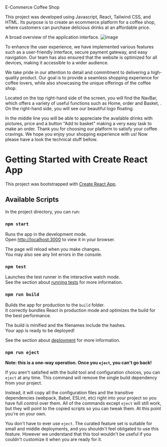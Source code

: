 E-Commerce Coffee Shop

This project was developed using Javascript, React, Tailwind CSS, and HTML. Its purpose is to create an ecommerce platform for a coffee shop, where customers can purchase delicious drinks at an affordable price.

A broad overview of the application interface.
![image](https://user-images.githubusercontent.com/116593146/227336897-257657bd-c5c5-43cd-b547-250446ace184.png)


To enhance the user experience, we have implemented various features such as a user-friendly interface, secure payment gateway, and easy navigation. Our team has also ensured that the website is optimized for all devices, making it accessible to a wider audience.

We take pride in our attention to detail and commitment to delivering a high-quality product. Our goal is to provide a seamless shopping experience for coffee lovers, while also showcasing the unique offerings of the coffee shop.

Located on the top right-hand side of the screen, you will find the NavBar, which offers a variety of useful functions such as Home, order and Basket, . On the right-hand side, you will see our beautiful logo floating.

In the middle line you will be able to appreciate the available drinks with pictures, price and a button "Add to basket" making a very easy task to make an order.
Thank you for choosing our platform to satisfy your coffee cravings. We hope you enjoy your shopping experience with us!
Now please have a look the technical stuff bellow.



# Getting Started with Create React App

This project was bootstrapped with [Create React App](https://github.com/facebook/create-react-app).

## Available Scripts

In the project directory, you can run:

### `npm start`

Runs the app in the development mode.\
Open [http://localhost:3000](http://localhost:3000) to view it in your browser.

The page will reload when you make changes.\
You may also see any lint errors in the console.

### `npm test`

Launches the test runner in the interactive watch mode.\
See the section about [running tests](https://facebook.github.io/create-react-app/docs/running-tests) for more information.

### `npm run build`

Builds the app for production to the `build` folder.\
It correctly bundles React in production mode and optimizes the build for the best performance.

The build is minified and the filenames include the hashes.\
Your app is ready to be deployed!

See the section about [deployment](https://facebook.github.io/create-react-app/docs/deployment) for more information.

### `npm run eject`

**Note: this is a one-way operation. Once you `eject`, you can't go back!**

If you aren't satisfied with the build tool and configuration choices, you can `eject` at any time. This command will remove the single build dependency from your project.

Instead, it will copy all the configuration files and the transitive dependencies (webpack, Babel, ESLint, etc) right into your project so you have full control over them. All of the commands except `eject` will still work, but they will point to the copied scripts so you can tweak them. At this point you're on your own.

You don't have to ever use `eject`. The curated feature set is suitable for small and middle deployments, and you shouldn't feel obligated to use this feature. However we understand that this tool wouldn't be useful if you couldn't customize it when you are ready for it.

